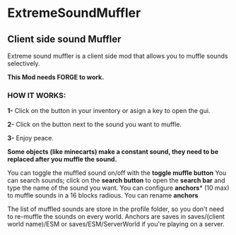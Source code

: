 # ExtremeSoundMuffler
## Client side sound Muffler

Extreme sound muffler is a client side mod that allows you to muffle sounds selectively.

**This Mod needs FORGE to work.**

### HOW IT WORKS:

**1-** Click on the button in your inventory or asign a key to open the gui.

**2-** Click on the button next to the sound you want to muffle.

**3-** Enjoy peace.

**Some objects (like minecarts) make a constant sound, they need to be replaced after you muffle the sound.**

You can toggle the muffled sound on/off with the **toggle muffle button**
You can search sounds; click on the **search button** to open the **search bar** and type the name of the sound you want.
You can configure **anchors*** (10 max) to muffle sounds in a 16 blocks radious.
You can rename **anchors**

The list of muffled sounds are store in the profile folder, so you don't need to re-muffle the sounds on every world.
Anchors are saves in saves/(client world name)/ESM or saves/ESM/ServerWorld if you're playing on a server.

